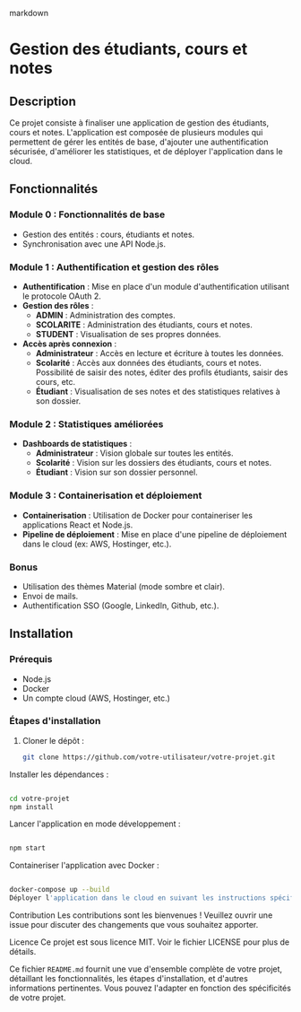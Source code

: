markdown

# Gestion des étudiants, cours et notes

## Description
Ce projet consiste à finaliser une application de gestion des étudiants, cours et notes. L'application est composée de plusieurs modules qui permettent de gérer les entités de base, d'ajouter une authentification sécurisée, d'améliorer les statistiques, et de déployer l'application dans le cloud.

## Fonctionnalités

### Module 0 : Fonctionnalités de base
- Gestion des entités : cours, étudiants et notes.
- Synchronisation avec une API Node.js.

### Module 1 : Authentification et gestion des rôles
- **Authentification** : Mise en place d'un module d'authentification utilisant le protocole OAuth 2.
- **Gestion des rôles** :
    - **ADMIN** : Administration des comptes.
    - **SCOLARITE** : Administration des étudiants, cours et notes.
    - **STUDENT** : Visualisation de ses propres données.
- **Accès après connexion** :
    - **Administrateur** : Accès en lecture et écriture à toutes les données.
    - **Scolarité** : Accès aux données des étudiants, cours et notes. Possibilité de saisir des notes, éditer des profils étudiants, saisir des cours, etc.
    - **Étudiant** : Visualisation de ses notes et des statistiques relatives à son dossier.

### Module 2 : Statistiques améliorées
- **Dashboards de statistiques** :
    - **Administrateur** : Vision globale sur toutes les entités.
    - **Scolarité** : Vision sur les dossiers des étudiants, cours et notes.
    - **Étudiant** : Vision sur son dossier personnel.

### Module 3 : Containerisation et déploiement
- **Containerisation** : Utilisation de Docker pour containeriser les applications React et Node.js.
- **Pipeline de déploiement** : Mise en place d'une pipeline de déploiement dans le cloud (ex: AWS, Hostinger, etc.).

### Bonus
- Utilisation des thèmes Material (mode sombre et clair).
- Envoi de mails.
- Authentification SSO (Google, LinkedIn, Github, etc.).

## Installation

### Prérequis
- Node.js
- Docker
- Un compte cloud (AWS, Hostinger, etc.)

### Étapes d'installation
1. Cloner le dépôt :
   ```bash
   git clone https://github.com/votre-utilisateur/votre-projet.git
Installer les dépendances :

  ```bash

cd votre-projet
npm install
```
Lancer l'application en mode développement :

  ```bash

npm start
```
Containeriser l'application avec Docker :

  ```bash

docker-compose up --build
Déployer l'application dans le cloud en suivant les instructions spécifiques à votre fournisseur.
```
Contribution
Les contributions sont les bienvenues ! Veuillez ouvrir une issue pour discuter des changements que vous souhaitez apporter.

Licence
Ce projet est sous licence MIT. Voir le fichier LICENSE pour plus de détails.



Ce fichier `README.md` fournit une vue d'ensemble complète de votre projet, détaillant les fonctionnalités, les étapes d'installation, et d'autres informations pertinentes. Vous pouvez l'adapter en fonction des spécificités de votre projet.
